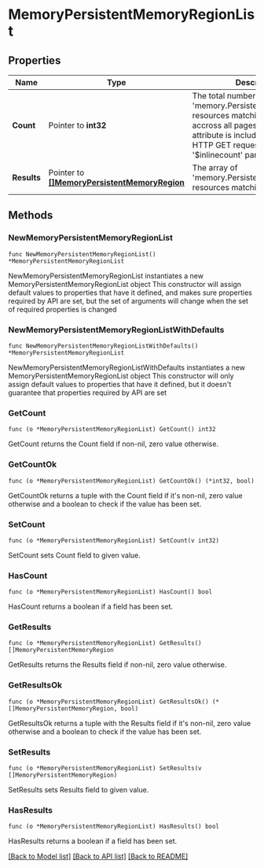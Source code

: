 # MemoryPersistentMemoryRegionList

## Properties

Name | Type | Description | Notes
------------ | ------------- | ------------- | -------------
**Count** | Pointer to **int32** | The total number of &#39;memory.PersistentMemoryRegion&#39; resources matching the request, accross all pages. The &#39;Count&#39; attribute is included when the HTTP GET request includes the &#39;$inlinecount&#39; parameter. | [optional] 
**Results** | Pointer to [**[]MemoryPersistentMemoryRegion**](memory.PersistentMemoryRegion.md) | The array of &#39;memory.PersistentMemoryRegion&#39; resources matching the request. | [optional] 

## Methods

### NewMemoryPersistentMemoryRegionList

`func NewMemoryPersistentMemoryRegionList() *MemoryPersistentMemoryRegionList`

NewMemoryPersistentMemoryRegionList instantiates a new MemoryPersistentMemoryRegionList object
This constructor will assign default values to properties that have it defined,
and makes sure properties required by API are set, but the set of arguments
will change when the set of required properties is changed

### NewMemoryPersistentMemoryRegionListWithDefaults

`func NewMemoryPersistentMemoryRegionListWithDefaults() *MemoryPersistentMemoryRegionList`

NewMemoryPersistentMemoryRegionListWithDefaults instantiates a new MemoryPersistentMemoryRegionList object
This constructor will only assign default values to properties that have it defined,
but it doesn't guarantee that properties required by API are set

### GetCount

`func (o *MemoryPersistentMemoryRegionList) GetCount() int32`

GetCount returns the Count field if non-nil, zero value otherwise.

### GetCountOk

`func (o *MemoryPersistentMemoryRegionList) GetCountOk() (*int32, bool)`

GetCountOk returns a tuple with the Count field if it's non-nil, zero value otherwise
and a boolean to check if the value has been set.

### SetCount

`func (o *MemoryPersistentMemoryRegionList) SetCount(v int32)`

SetCount sets Count field to given value.

### HasCount

`func (o *MemoryPersistentMemoryRegionList) HasCount() bool`

HasCount returns a boolean if a field has been set.

### GetResults

`func (o *MemoryPersistentMemoryRegionList) GetResults() []MemoryPersistentMemoryRegion`

GetResults returns the Results field if non-nil, zero value otherwise.

### GetResultsOk

`func (o *MemoryPersistentMemoryRegionList) GetResultsOk() (*[]MemoryPersistentMemoryRegion, bool)`

GetResultsOk returns a tuple with the Results field if it's non-nil, zero value otherwise
and a boolean to check if the value has been set.

### SetResults

`func (o *MemoryPersistentMemoryRegionList) SetResults(v []MemoryPersistentMemoryRegion)`

SetResults sets Results field to given value.

### HasResults

`func (o *MemoryPersistentMemoryRegionList) HasResults() bool`

HasResults returns a boolean if a field has been set.


[[Back to Model list]](../README.md#documentation-for-models) [[Back to API list]](../README.md#documentation-for-api-endpoints) [[Back to README]](../README.md)


